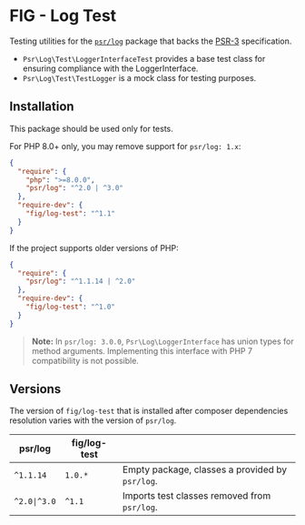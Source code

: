 # FIG - Log Test
Testing utilities for the [`psr/log`][] package that backs the [PSR-3][] specification.

 * `Psr\Log\Test\LoggerInterfaceTest` provides a base test class for ensuring compliance with the LoggerInterface.
 * `Psr\Log\Test\TestLogger` is a mock class for testing purposes.

## Installation

This package should be used only for tests.

For PHP 8.0+ only, you may remove support for `psr/log: 1.x`:

```json
{
  "require": {
    "php": ">=8.0.0",
    "psr/log": "^2.0 | ^3.0"
  },
  "require-dev": {
    "fig/log-test": "^1.1"
  }
}
```

If the project supports older versions of PHP:

```json
{
  "require": {
    "psr/log": "^1.1.14 | ^2.0"
  },
  "require-dev": {
    "fig/log-test": "^1.0"
  }
}
```

> **Note:** In `psr/log: 3.0.0`, `Psr\Log\LoggerInterface` has union types for method arguments.
> Implementing this interface with PHP 7 compatibility is not possible.

## Versions

The version of `fig/log-test` that is installed after composer dependencies resolution varies with the version of `psr/log`.

| psr/log       | fig/log-test |                                                 |
|---------------|--------------|-------------------------------------------------|
| `^1.1.14`     | `1.0.*`      | Empty package, classes a provided by `psr/log`. |
| `^2.0\|^3.0`  | `^1.1`       | Imports test classes removed from `psr/log`.    |

[`psr/log`]: https://packagist.org/packages/psr/log
[PSR-3]: https://www.php-fig.org/psr/psr-3/
